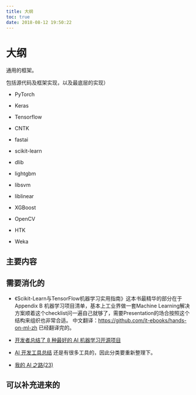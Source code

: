 ```yaml
---
title: 大纲
toc: true
date: 2018-08-12 19:50:22
---
```


# 大纲

通用的框架。



包括源代码及框架实现，以及最底层的实现）


- PyTorch
- Keras
- Tensorflow
- CNTK
- fastai



- scikit-learn
- dlib
- lightgbm
- libsvm
- liblinear
- XGBoost
- OpenCV
- HTK
- Weka

## 主要内容





## 需要消化的


- 《Scikit-Learn与TensorFlow机器学习实用指南》这本书最精华的部分在于Appendix B 机器学习项目清单，基本上工业界做一套Machine Learning解决方案顺着这个checklist问一遍自己就够了，需要Presentation的场合按照这个结构来组织也非常合适。 中文翻译：https://github.com/it-ebooks/hands-on-ml-zh 已经翻译完的。


- [开发者总结了 8 种最好的 AI 机器学习开源项目](https://www.oschina.net/news/96129/top-8-open-source-ai-technologies-machine-learning)
- [AI 开发工具总结](https://www.jianshu.com/p/022bf1ac0922) 还是有很多工具的，因此分类要重新整理下。


- [我的 AI 之路(23)](https://blog.csdn.net/xccccz/article/category/7659712)


## 可以补充进来的
